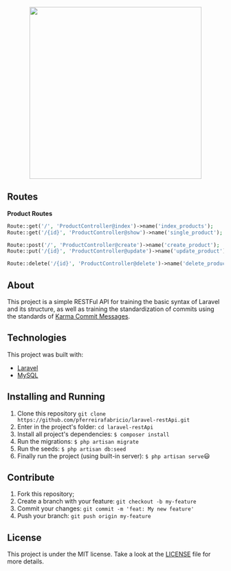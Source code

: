 <p align="center"><img src="https://res.cloudinary.com/dtfbvvkyp/image/upload/v1566331377/laravel-logolockup-cmyk-red.svg" width="400"></p>

## Routes 

__Product Routes__
```php
Route::get('/', 'ProductController@index')->name('index_products');
Route::get('/{id}', 'ProductController@show')->name('single_product');

Route::post('/', 'ProductController@create')->name('create_product');
Route::put('/{id}', 'ProductController@update')->name('update_product');

Route::delete('/{id}', 'ProductController@delete')->name('delete_product');
```

## About 
This project is a simple RESTFul API for training the basic syntax of Laravel and its structure, as well as training the standardization of commits using the standards of [Karma Commit Messages](http://karma-runner.github.io/1.0/dev/git-commit-msg.html).

## Technologies 
This project was built with:
- [Laravel](https://laravel.com/)
- [MySQL](https://www.mysql.com/)

## Installing and Running  
 1. Clone this repository ```git clone https://github.com/pferreirafabricio/laravel-restApi.git```
 2. Enter in the project's folder: ```cd laravel-restApi```
 3. Install all project's dependencies: ```$ composer install```
 4. Run the migrations: ```$ php artisan migrate```
 5. Run the seeds: ```$ php artisan db:seed```
 6. Finally run the project (using built-in server): ```$ php artisan serve```😃
 
## Contribute
 1. Fork this repository;
 2. Create a branch with your feature: ```git checkout -b my-feature```
 3. Commit your changes: ```git commit -m 'feat: My new feature'```
 4. Push your branch: ```git push origin my-feature```
 
## License
This project is under the MIT license. Take a look at the [LICENSE](LICENSE) file for more details.
